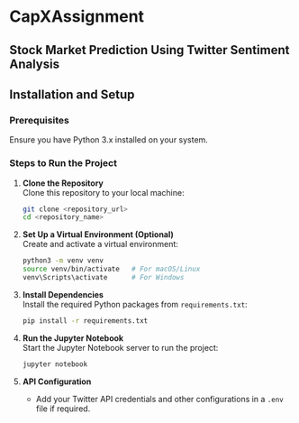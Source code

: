 # CapXAssignment

## Stock Market Prediction Using Twitter Sentiment Analysis


## Installation and Setup

### Prerequisites
Ensure you have Python 3.x installed on your system.

### Steps to Run the Project

1. **Clone the Repository**  
   Clone this repository to your local machine:
   ```bash
   git clone <repository_url>
   cd <repository_name>
   ```

2. **Set Up a Virtual Environment (Optional)**  
   Create and activate a virtual environment:
   ```bash
   python3 -m venv venv
   source venv/bin/activate   # For macOS/Linux
   venv\Scripts\activate      # For Windows
   ```

3. **Install Dependencies**  
   Install the required Python packages from `requirements.txt`:
   ```bash
   pip install -r requirements.txt
   ```

4. **Run the Jupyter Notebook**  
   Start the Jupyter Notebook server to run the project:
   ```bash
   jupyter notebook
   ```

5. **API Configuration**  
   - Add your Twitter API credentials and other configurations in a `.env` file if required.
